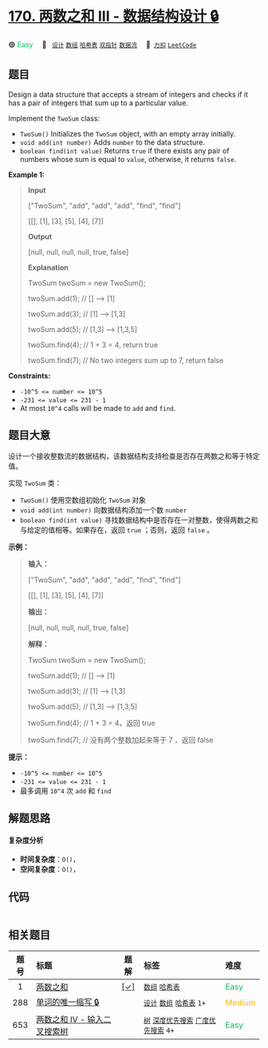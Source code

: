# [170. 两数之和 III - 数据结构设计 🔒](https://2xiao.github.io/leetcode-js/problem/0170.html)

🟢 <font color=#15bd66>Easy</font>&emsp; 🔖&ensp; [`设计`](/tag/design.md) [`数组`](/tag/array.md) [`哈希表`](/tag/hash-table.md) [`双指针`](/tag/two-pointers.md) [`数据流`](/tag/data-stream.md)&emsp; 🔗&ensp;[`力扣`](https://leetcode.cn/problems/two-sum-iii-data-structure-design) [`LeetCode`](https://leetcode.com/problems/two-sum-iii-data-structure-design)

## 题目

Design a data structure that accepts a stream of integers and checks if it has
a pair of integers that sum up to a particular value.

Implement the `TwoSum` class:

  * `TwoSum()` Initializes the `TwoSum` object, with an empty array initially.
  * `void add(int number)` Adds `number` to the data structure.
  * `boolean find(int value)` Returns `true` if there exists any pair of numbers whose sum is equal to `value`, otherwise, it returns `false`.



**Example 1:**

> 
> 
> 
> 
> 
> **Input**
> 
> ["TwoSum", "add", "add", "add", "find", "find"]
> 
> [[], [1], [3], [5], [4], [7]]
> 
> **Output**
> 
> [null, null, null, null, true, false]
> 
> 
> 
> **Explanation**
> 
> TwoSum twoSum = new TwoSum();
> 
> twoSum.add(1);   // [] --> [1]
> 
> twoSum.add(3);   // [1] --> [1,3]
> 
> twoSum.add(5);   // [1,3] --> [1,3,5]
> 
> twoSum.find(4);  // 1 + 3 = 4, return true
> 
> twoSum.find(7);  // No two integers sum up to 7, return false

**Constraints:**

  * `-10^5 <= number <= 10^5`
  * `-231 <= value <= 231 - 1`
  * At most `10^4` calls will be made to `add` and `find`.


## 题目大意

设计一个接收整数流的数据结构，该数据结构支持检查是否存在两数之和等于特定值。

实现 `TwoSum` 类：

  * `TwoSum()` 使用空数组初始化 `TwoSum` 对象
  * `void add(int number)` 向数据结构添加一个数 `number`
  * `boolean find(int value)` 寻找数据结构中是否存在一对整数，使得两数之和与给定的值相等。如果存在，返回 `true` ；否则，返回 `false` 。



**示例：**

> 
> 
> 
> 
> 
> **输入：**
> 
> ["TwoSum", "add", "add", "add", "find", "find"]
> 
> [[], [1], [3], [5], [4], [7]]
> 
> **输出：**
> 
> [null, null, null, null, true, false]
> 
> 
> 
> **解释：**
> 
> TwoSum twoSum = new TwoSum();
> 
> twoSum.add(1);   // [] --> [1]
> 
> twoSum.add(3);   // [1] --> [1,3]
> 
> twoSum.add(5);   // [1,3] --> [1,3,5]
> 
> twoSum.find(4);  // 1 + 3 = 4，返回 true
> 
> twoSum.find(7);  // 没有两个整数加起来等于 7 ，返回 false



**提示：**

  * `-10^5 <= number <= 10^5`
  * `-231 <= value <= 231 - 1`
  * 最多调用 `10^4` 次 `add` 和 `find`


## 解题思路

#### 复杂度分析

- **时间复杂度**：`O()`，
- **空间复杂度**：`O()`，

## 代码

```javascript

```

## 相关题目

<!-- prettier-ignore -->
| 题号 | 标题 | 题解 | 标签 | 难度 |
| :------: | :------ | :------: | :------ | :------ |
| 1 | [两数之和](https://leetcode.com/problems/two-sum) | [[✓]](/problem/0001.md) |  [`数组`](/tag/array.md) [`哈希表`](/tag/hash-table.md) | <font color=#15bd66>Easy</font> |
| 288 | [单词的唯一缩写 🔒](https://leetcode.com/problems/unique-word-abbreviation) |  |  [`设计`](/tag/design.md) [`数组`](/tag/array.md) [`哈希表`](/tag/hash-table.md) `1+` | <font color=#ffb800>Medium</font> |
| 653 | [两数之和 IV - 输入二叉搜索树](https://leetcode.com/problems/two-sum-iv-input-is-a-bst) |  |  [`树`](/tag/tree.md) [`深度优先搜索`](/tag/depth-first-search.md) [`广度优先搜索`](/tag/breadth-first-search.md) `4+` | <font color=#15bd66>Easy</font> |